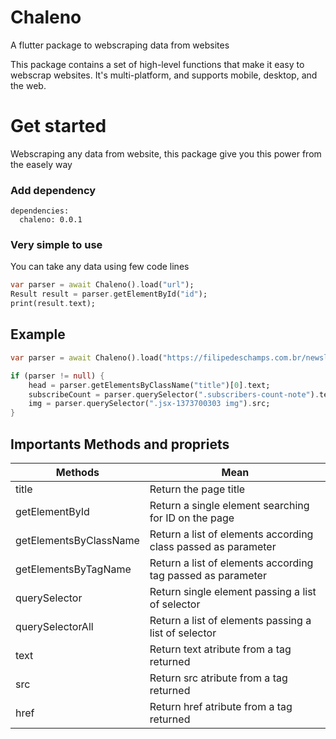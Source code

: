 # Chaleno
A flutter package to webscraping data from websites

This package contains a set of high-level functions that make it easy to webscrap websites. It's multi-platform, and supports mobile, desktop, and the web.

# Get started
Webscraping any data from website, this package give you this power from the easely way
### Add dependency
```
dependencies:
  chaleno: 0.0.1
```

### Very simple to use
You can take any data using few code lines
```Dart 
var parser = await Chaleno().load("url");
Result result = parser.getElementById("id");
print(result.text);
```

## Example
```Dart 
var parser = await Chaleno().load("https://filipedeschamps.com.br/newsletter");

if (parser != null) {
    head = parser.getElementsByClassName("title")[0].text;
    subscribeCount = parser.querySelector(".subscribers-count-note").text;
    img = parser.querySelector(".jsx-1373700303 img").src;
}

```
## Importants Methods and propriets
|Methods | Mean |
|-------- | ------|
| title | Return the page title |
| getElementById | Return a single element searching for ID on the page |
| getElementsByClassName | Return a list of elements according class passed as parameter |
| getElementsByTagName | Return a list of elements according tag passed as parameter |
| querySelector | Return single element passing a list of selector |
| querySelectorAll | Return a list of elements passing a list of selector |
| text | Return text atribute from a tag returned |
| src | Return src atribute from a tag returned |
| href | Return href atribute from a tag returned |

